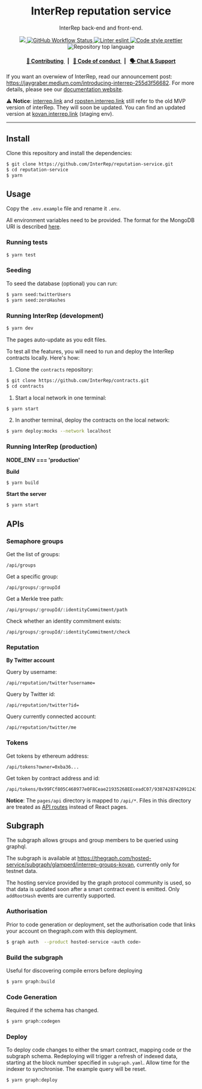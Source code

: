 <p align="center">
    <h1 align="center">
        InterRep reputation service
    </h1>
    <p align="center">InterRep back-end and front-end.</p>
</p>

<p align="center">
    <a href="https://github.com/InterRep" target="_blank">
        <img src="https://img.shields.io/badge/project-InterRep-blue.svg?style=flat-square">
    </a>
    <a href="https://github.com/InterRep/reputation-service/actions/workflows/test.yaml">
        <img alt="GitHub Workflow Status" src="https://img.shields.io/github/workflow/status/interrep/reputation-service/test?label=test&logo=github">
    </a>
    <a href="https://eslint.org/" target="_blank">
        <img alt="Linter eslint" src="https://img.shields.io/badge/linter-eslint-8080f2?style=flat-square&logo=eslint">
    </a>
    <a href="https://prettier.io/" target="_blank">
        <img alt="Code style prettier" src="https://img.shields.io/badge/code%20style-prettier-f8bc45?style=flat-square&logo=prettier">
    </a>
    <img alt="Repository top language" src="https://img.shields.io/github/languages/top/InterRep/reputation-service?style=flat-square">
</p>

<div align="center">
    <h4>
        <a href="https://docs.interrep.link/contributing">
            👥 Contributing
        </a>
        <span>&nbsp;&nbsp;|&nbsp;&nbsp;</span>
        <a href="https://docs.interrep.link/code-of-conduct">
            🤝 Code of conduct
        </a>
        <span>&nbsp;&nbsp;|&nbsp;&nbsp;</span>
        <a href="https://t.me/interrep">
            🗣️ Chat &amp; Support
        </a>
    </h4>
</div>

If you want an overwiew of InterRep, read our announcement post: https://jaygraber.medium.com/introducing-interrep-255d3f56682. For more details, please see our [documentation website](https://docs.interrep.link).

⚠️ **Notice**: [interrep.link](https://interrep.link) and [ropsten.interrep.link](https://ropsten.interrep.link) still refer to the old MVP version of interRep. They will soon be updated. You can find an updated version at [kovan.interrep.link](https://kovan.interrep.link) (staging env).

---

## Install

Clone this repository and install the dependencies:

```bash
$ git clone https://github.com/InterRep/reputation-service.git
$ cd reputation-service
$ yarn
```

## Usage

Copy the `.env.example` file and rename it `.env`.

All environment variables need to be provided. The format for the MongoDB URI is described [here](https://docs.mongodb.com/manual/reference/connection-string/).

### Running tests

```bash
$ yarn test
```

### Seeding

To seed the database (optional) you can run:

```bash
$ yarn seed:twitterUsers
$ yarn seed:zeroHashes
```

### Running InterRep (development)

```bash
$ yarn dev
```

The pages auto-update as you edit files.

To test all the features, you will need to run and deploy the InterRep contracts locally. Here's how:

1. Clone the `contracts` repository:

```bash
$ git clone https://github.com/InterRep/contracts.git
$ cd contracts
```

1. Start a local network in one terminal:

```bash
$ yarn start
```

2. In another terminal, deploy the contracts on the local network:

```bash
$ yarn deploy:mocks --network localhost
```

### Running InterRep (production)

**NODE_ENV === 'production'**

**Build**

```bash
$ yarn build
```

**Start the server**

```bash
$ yarn start
```

## APIs

### Semaphore groups

Get the list of groups:

```
/api/groups
```

Get a specific group:

```
/api/groups/:groupId
```

Get a Merkle tree path:

```
/api/groups/:groupId/:identityCommitment/path
```

Check whether an identity commitment exists:

```
/api/groups/:groupId/:identityCommitment/check
```

### Reputation

**By Twitter account**

Query by username:

```
/api/reputation/twitter?username=
```

Query by Twitter id:

```
/api/reputation/twitter?id=
```

Query currently connected account:

```
/api/reputation/twitter/me
```

### Tokens

Get tokens by ethereum address:

```
/api/tokens?owner=0xba36...
```

Get token by contract address and id:

```
/api/tokens/0x99FCf805C468977e0F8Ceae21935268EEceadC07/93874287420912438946...
```

**Notice**: The `pages/api` directory is mapped to `/api/*`. Files in this directory are treated as [API routes](https://nextjs.org/docs/api-routes/introduction) instead of React pages.

## Subgraph
The subgraph allows groups and group members to be queried using graphql.

The subgraph is available at https://thegraph.com/hosted-service/subgraph/glamperd/interrep-groups-kovan, currently only for testnet data.

The hosting service provided by the graph protocol community is used, so that data is updated soon after a smart contract event is emitted. Only `addRootHash` events are currently supported.

### Authorisation

Prior to code generation or deployment, set the authorisation code that links your account on thegraph.com with this deployment.

```bash
$ graph auth  --product hosted-service <auth code>
```

### Build the subgraph

Useful for discovering compile errors before deploying

```bash
$ yarn graph:build
````

### Code Generation

Required if the schema has changed. 

```bash
$ yarn graph:codegen
```

### Deploy

To deploy code changes to either the smart contract, mapping code or the subgraph schema. Redeploying will trigger a refresh of indexed data, starting at the block number specified in `subgraph.yaml`. Allow time for the indexer to synchronise. The example query will be reset. 

```bash
$ yarn graph:deploy
```
